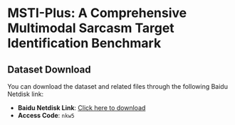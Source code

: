 # MSTI-Plus: A Comprehensive Multimodal Sarcasm Target Identification Benchmark


## Dataset Download

You can download the dataset and related files through the following Baidu Netdisk link:

- **Baidu Netdisk Link**: [Click here to download](https://pan.baidu.com/s/1dIKKmWsrZOxjEjEAqML6kQ)  
- **Access Code**: `nkw5`  
